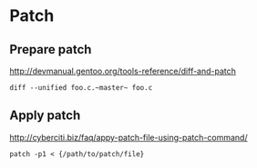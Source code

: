 # Patch

## Prepare patch

<http://devmanual.gentoo.org/tools-reference/diff-and-patch>

    diff --unified foo.c.~master~ foo.c

## Apply patch

<http://cyberciti.biz/faq/appy-patch-file-using-patch-command/>

    patch -p1 < {/path/to/patch/file}

